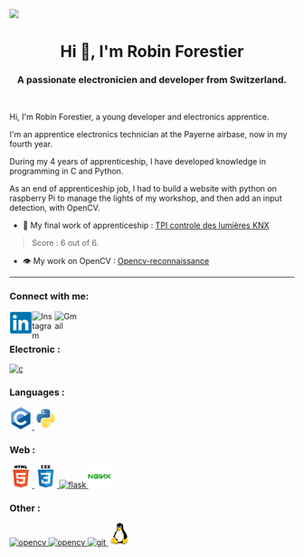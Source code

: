 

<a href="https://github.com/Forestierr/Forestierr/blob/main/README.fr.md"> <img src="https://img.shields.io/badge/Langue-FR-blue"> </a>
<h1 align="center">Hi 👋, I'm Robin Forestier</h1>
<h3 align="center">A passionate electronicien and developer from Switzerland.</h3>

</br>

Hi, I'm Robin Forestier, a young developer and electronics apprentice. 

I'm an apprentice electronics technician at the Payerne airbase, now in my fourth year.

During my 4 years of apprenticeship, I have developed knowledge in programming in C and Python. 

As an end of apprenticeship job, I had to build a website with python on raspberry Pi to manage the lights of my workshop, and then add an input detection, with OpenCV.

- 🔭 My final work of apprenticeship : [TPI controle des lumières KNX](https://github.com/Forestierr/TPI-Controle-lumieres-knx)
> Score : 6 out of 6.

- 👁️ My work on OpenCV : [Opencv-reconnaissance](https://github.com/Forestierr/Opencv-reconnaissance)

___

<h3 align="left">Connect with me:</h3>
<p align="center">
  <a href="https://linkedin.com/in/robin-forestier-8085a8230" target="blank">
    <img align="left" alt="LinkdeIN" width="40" src="https://raw.githubusercontent.com/devicons/devicon/master/icons/linkedin/linkedin-original.svg" />
  </a>
  <p>                    </p>
  <a href="https://instagram.com/rob1forest" target="blank">
    <img align="left" alt="Instagram" width="40" src="https://cdn.jsdelivr.net/npm/simple-icons@v3/icons/instagram.svg" />
  </a>
  <p>                    </p>
  <a target="_blank" href="mailto:robinforestier1407@gmail.com">
    <img align="left" alt="Gmail" width="40" src="https://cdn.jsdelivr.net/npm/simple-icons@v3/icons/gmail.svg" />  
  </a>  
</p>

</br>
</br>


<h3 align="left"> Electronic :</h3>
<p align="left"> 

  <a href="https://www.kicad.org" target="_blank" rel="noreferrer"> 
    <img src="https://avatars.githubusercontent.com/u/3374914?s=200&v=4" alt="c" width="40" height="40"/> 
  </a>
  
</p>


<h3 align="left">Languages :</h3>
<p align="left"> 
  <a href="https://www.cprogramming.com/" target="_blank" rel="noreferrer"> 
    <img src="https://raw.githubusercontent.com/devicons/devicon/master/icons/c/c-original.svg" alt="c" width="40" height="40"/> 
  </a> 
  <a href="https://www.python.org" target="_blank" rel="noreferrer"> 
    <img src="https://raw.githubusercontent.com/devicons/devicon/master/icons/python/python-original.svg" alt="python" width="40" height="40"/> 
  </a>
</p>
  
  
<h3 align="left">Web :</h3>
<p align="left">
  
  <a href="https://www.w3.org/html/" target="_blank" rel="noreferrer"> 
    <img src="https://raw.githubusercontent.com/devicons/devicon/master/icons/html5/html5-original-wordmark.svg" alt="html5" width="40" height="40"/> 
  </a>
  <a href="https://www.w3schools.com/css/" target="_blank" rel="noreferrer"> 
    <img src="https://raw.githubusercontent.com/devicons/devicon/master/icons/css3/css3-original-wordmark.svg" alt="css3" width="40" height="40"/> 
  </a> 
  <a href="https://flask.palletsprojects.com/" target="_blank" rel="noreferrer"> 
    <img src="https://www.vectorlogo.zone/logos/pocoo_flask/pocoo_flask-icon.svg" alt="flask" width="40" height="40"/> 
  </a> 
  <a href="https://www.nginx.com" target="_blank" rel="noreferrer"> 
    <img src="https://raw.githubusercontent.com/devicons/devicon/master/icons/nginx/nginx-original.svg" alt="nginx" width="40" height="40"/> 
  </a> 
</p>
 
 
<h3 align="left">Other :</h3>
<p align="left">

  <a href="https://opencv.org/" target="_blank" rel="noreferrer">
    <img src="https://www.vectorlogo.zone/logos/opencv/opencv-icon.svg" alt="opencv" width="40" height="40"/> 
  </a> 

  <a href="https://numpy.org/" target="_blank" rel="noreferrer">
    <img src="https://cdn.jsdelivr.net/gh/devicons/devicon/icons/numpy/numpy-original.svg" alt="opencv" width="40" height="40"/> 
  </a> 

  <a href="https://git-scm.com/" target="_blank" rel="noreferrer"> 
    <img src="https://www.vectorlogo.zone/logos/git-scm/git-scm-icon.svg" alt="git" width="40" height="40"/> 
  </a> 

  <a href="https://www.linux.org/" target="_blank" rel="noreferrer"> 
    <img src="https://raw.githubusercontent.com/devicons/devicon/master/icons/linux/linux-original.svg" alt="linux" width="40" height="40"/> 
  </a> 

</p>
